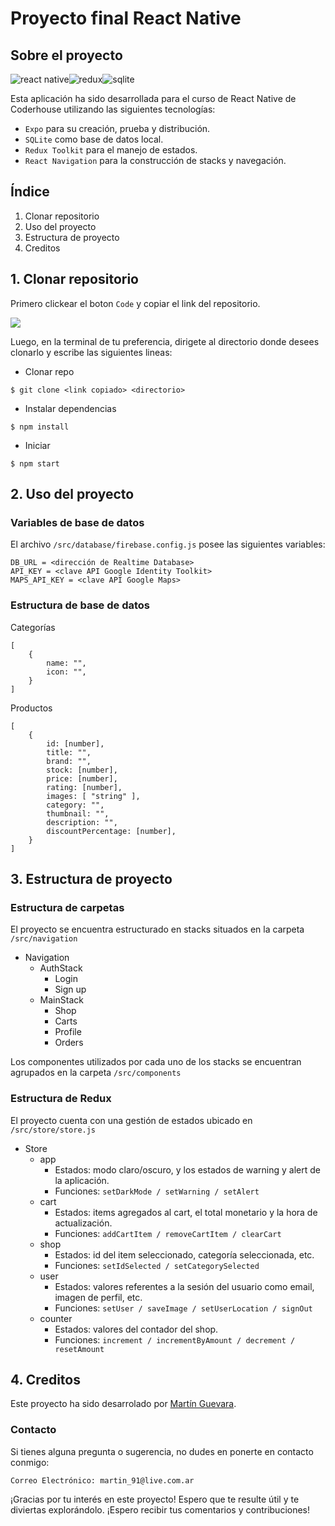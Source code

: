 # Proyecto final React Native

## Sobre el proyecto

![react native](https://img.shields.io/badge/React_Native-20232A?style=for-the-badge&logo=react&logoColor=61DAFB)![redux](https://img.shields.io/badge/Redux-593D88?style=for-the-badge&logo=redux&logoColor=white)![sqlite](https://img.shields.io/badge/SQLite-07405E?style=for-the-badge&logo=sqlite&logoColor=white)

Esta aplicación ha sido desarrollada para el curso de React Native de Coderhouse utilizando las siguientes tecnologías:

- `Expo` para su creación, prueba y distribución.
- `SQLite` como base de datos local.
- `Redux Toolkit` para el manejo de estados.
- `React Navigation` para la construcción de stacks y navegación.

## Índice

1) Clonar repositorio
2) Uso del proyecto
3) Estructura de proyecto
4) Creditos

## 1. Clonar repositorio

Primero clickear el boton `Code` y copiar el link del repositorio.

<img src="https://i.ibb.co/PhP94ZG/github.jpg">

Luego, en la terminal de tu preferencia, dirigete al directorio donde desees clonarlo y escribe las siguientes lineas:

- Clonar repo

```
$ git clone <link copiado> <directorio>
```

- Instalar dependencias

```
$ npm install
```

- Iniciar

```
$ npm start
```

## 2. Uso del proyecto

### Variables de base de datos

El archivo `/src/database/firebase.config.js` posee las siguientes variables:

```
DB_URL = <dirección de Realtime Database>
API_KEY = <clave API Google Identity Toolkit>
MAPS_API_KEY = <clave API Google Maps>
```

### Estructura de base de datos

Categorías

```
[
    {
        name: "",
        icon: "",
    }
]
```

Productos

```
[
    {
        id: [number],
        title: "",
        brand: "",
        stock: [number],
        price: [number],
        rating: [number],
        images: [ "string" ],
        category: "",
        thumbnail: "",
        description: "",
        discountPercentage: [number],
    }
]
```

## 3. Estructura de proyecto

### Estructura de carpetas
El proyecto se encuentra estructurado en stacks situados en la carpeta `/src/navigation`

- Navigation
    - AuthStack
        - Login
        - Sign up
    - MainStack
        - Shop
        - Carts
        - Profile
        - Orders
        
Los componentes utilizados por cada uno de los stacks se encuentran agrupados en la carpeta `/src/components`

### Estructura de Redux
El proyecto cuenta con una gestión de estados ubicado en `/src/store/store.js`

- Store
    - app
        - Estados: modo claro/oscuro, y los estados de warning y alert de la aplicación.
        - Funciones: `setDarkMode / setWarning / setAlert`
    - cart
        - Estados: items agregados al cart, el total monetario y la hora de actualización.
        - Funciones: `addCartItem / removeCartItem / clearCart`
    - shop
        - Estados: id del item seleccionado, categoría seleccionada, etc.
        - Funciones: `setIdSelected / setCategorySelected`
    - user
        - Estados: valores referentes a la sesión del usuario como email, imagen de perfil, etc.
        - Funciones: `setUser / saveImage / setUserLocation / signOut`
    - counter
        - Estados: valores del contador del shop.
        - Funciones: `increment / incrementByAmount / decrement / resetAmount`

## 4. Creditos
Este proyecto ha sido desarrolado por [Martín Guevara](https://github.com/martgvr).

### Contacto

Si tienes alguna pregunta o sugerencia, no dudes en ponerte en contacto conmigo:

```
Correo Electrónico: martin_91@live.com.ar
```

¡Gracias por tu interés en este proyecto! Espero que te resulte útil y te diviertas explorándolo. ¡Espero recibir tus comentarios y contribuciones!